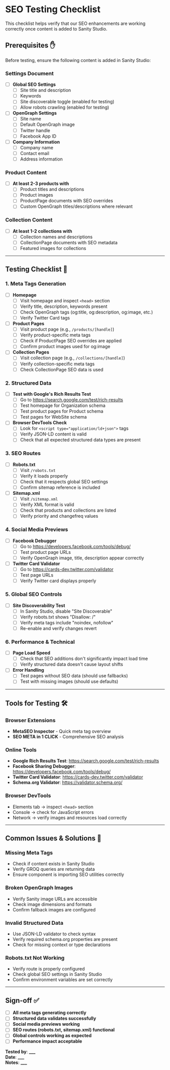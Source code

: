# SEO Testing Checklist

This checklist helps verify that our SEO enhancements are working correctly once content is added to Sanity Studio.

## Prerequisites ✋

Before testing, ensure the following content is added in Sanity Studio:

### Settings Document

- [ ] **Global SEO Settings**
  - [ ] Site title and description
  - [ ] Keywords
  - [ ] Site discoverable toggle (enabled for testing)
  - [ ] Allow robots crawling (enabled for testing)

- [ ] **OpenGraph Settings**
  - [ ] Site name
  - [ ] Default OpenGraph image
  - [ ] Twitter handle
  - [ ] Facebook App ID

- [ ] **Company Information**
  - [ ] Company name
  - [ ] Contact email
  - [ ] Address information

### Product Content

- [ ] **At least 2-3 products with**
  - [ ] Product titles and descriptions
  - [ ] Product images
  - [ ] ProductPage documents with SEO overrides
  - [ ] Custom OpenGraph titles/descriptions where relevant

### Collection Content

- [ ] **At least 1-2 collections with**
  - [ ] Collection names and descriptions
  - [ ] CollectionPage documents with SEO metadata
  - [ ] Featured images for collections

---

## Testing Checklist 🧪

### 1. Meta Tags Generation

- [ ] **Homepage**
  - [ ] Visit homepage and inspect `<head>` section
  - [ ] Verify title, description, keywords present
  - [ ] Check OpenGraph tags (og:title, og:description, og:image, etc.)
  - [ ] Verify Twitter Card tags

- [ ] **Product Pages**
  - [ ] Visit product page (e.g., `/products/[handle]`)
  - [ ] Verify product-specific meta tags
  - [ ] Check if ProductPage SEO overrides are applied
  - [ ] Confirm product images used for og:image

- [ ] **Collection Pages**
  - [ ] Visit collection page (e.g., `/collections/[handle]`)
  - [ ] Verify collection-specific meta tags
  - [ ] Check CollectionPage SEO data is used

### 2. Structured Data

- [ ] **Test with Google's Rich Results Test**
  - [ ] Go to https://search.google.com/test/rich-results
  - [ ] Test homepage for Organization schema
  - [ ] Test product pages for Product schema
  - [ ] Test pages for WebSite schema

- [ ] **Browser DevTools Check**
  - [ ] Look for `<script type="application/ld+json">` tags
  - [ ] Verify JSON-LD content is valid
  - [ ] Check that all expected structured data types are present

### 3. SEO Routes

- [ ] **Robots.txt**
  - [ ] Visit `/robots.txt`
  - [ ] Verify it loads properly
  - [ ] Check that it respects global SEO settings
  - [ ] Confirm sitemap reference is included

- [ ] **Sitemap.xml**
  - [ ] Visit `/sitemap.xml`
  - [ ] Verify XML format is valid
  - [ ] Check that products and collections are listed
  - [ ] Verify priority and changefreq values

### 4. Social Media Previews

- [ ] **Facebook Debugger**
  - [ ] Go to https://developers.facebook.com/tools/debug/
  - [ ] Test product page URLs
  - [ ] Verify OpenGraph image, title, description appear correctly

- [ ] **Twitter Card Validator**
  - [ ] Go to https://cards-dev.twitter.com/validator
  - [ ] Test page URLs
  - [ ] Verify Twitter card displays properly

### 5. Global SEO Controls

- [ ] **Site Discoverability Test**
  - [ ] In Sanity Studio, disable "Site Discoverable"
  - [ ] Verify robots.txt shows "Disallow: /"
  - [ ] Verify meta tags include "noindex, nofollow"
  - [ ] Re-enable and verify changes revert

### 6. Performance & Technical

- [ ] **Page Load Speed**
  - [ ] Check that SEO additions don't significantly impact load time
  - [ ] Verify structured data doesn't cause layout shifts

- [ ] **Error Handling**
  - [ ] Test pages without SEO data (should use fallbacks)
  - [ ] Test with missing images (should use defaults)

---

## Tools for Testing 🛠️

### Browser Extensions

- **MetaSEO Inspector** - Quick meta tag overview
- **SEO META in 1 CLICK** - Comprehensive SEO analysis

### Online Tools

- **Google Rich Results Test**: https://search.google.com/test/rich-results
- **Facebook Sharing Debugger**: https://developers.facebook.com/tools/debug/
- **Twitter Card Validator**: https://cards-dev.twitter.com/validator
- **Schema.org Validator**: https://validator.schema.org/

### Browser DevTools

- Elements tab → inspect `<head>` section
- Console → check for JavaScript errors
- Network → verify images and resources load correctly

---

## Common Issues & Solutions 🔧

### Missing Meta Tags

- Check if content exists in Sanity Studio
- Verify GROQ queries are returning data
- Ensure component is importing SEO utilities correctly

### Broken OpenGraph Images

- Verify Sanity image URLs are accessible
- Check image dimensions and formats
- Confirm fallback images are configured

### Invalid Structured Data

- Use JSON-LD validator to check syntax
- Verify required schema.org properties are present
- Check for missing context or type declarations

### Robots.txt Not Working

- Verify route is properly configured
- Check global SEO settings in Sanity Studio
- Confirm environment variables are set correctly

---

## Sign-off ✅

- [ ] **All meta tags generating correctly**
- [ ] **Structured data validates successfully**
- [ ] **Social media previews working**
- [ ] **SEO routes (robots.txt, sitemap.xml) functional**
- [ ] **Global controls working as expected**
- [ ] **Performance impact acceptable**

**Tested by**: ******\_\_\_******  
**Date**: ******\_\_\_******  
**Notes**: ******\_\_\_******
